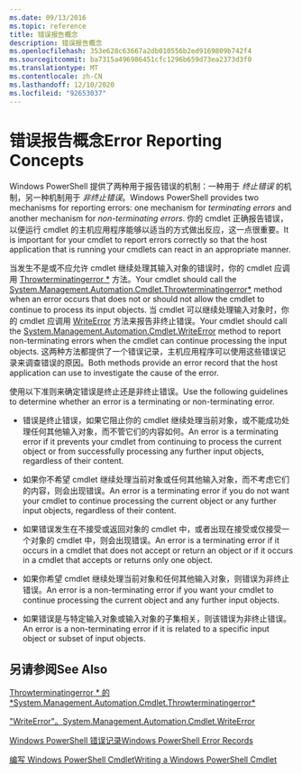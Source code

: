 ```yaml
---
ms.date: 09/13/2016
ms.topic: reference
title: 错误报告概念
description: 错误报告概念
ms.openlocfilehash: 353e628c63667a2db010556b2ed9169809b742f4
ms.sourcegitcommit: ba7315a496986451cfc1296b659d73ea2373d3f0
ms.translationtype: MT
ms.contentlocale: zh-CN
ms.lasthandoff: 12/10/2020
ms.locfileid: "92653037"
---
```

# <a name="error-reporting-concepts"></a><span data-ttu-id="e039a-103">错误报告概念</span><span class="sxs-lookup"><span data-stu-id="e039a-103">Error Reporting Concepts</span></span>

<span data-ttu-id="e039a-104">Windows PowerShell 提供了两种用于报告错误的机制：一种用于 *终止错误* 的机制，另一种机制用于 *非终止错误*。</span><span class="sxs-lookup"><span data-stu-id="e039a-104">Windows PowerShell provides two mechanisms for reporting errors: one mechanism for *terminating errors* and another mechanism for *non-terminating errors*.</span></span> <span data-ttu-id="e039a-105">你的 cmdlet 正确报告错误，以便运行 cmdlet 的主机应用程序能够以适当的方式做出反应，这一点很重要。</span><span class="sxs-lookup"><span data-stu-id="e039a-105">It is important for your cmdlet to report errors correctly so that the host application that is running your cmdlets can react in an appropriate manner.</span></span>

<span data-ttu-id="e039a-106">当发生不是或不应允许 cmdlet 继续处理其输入对象的错误时，你的 cmdlet 应调用 [Throwterminatingerror \*](/dotnet/api/System.Management.Automation.Cmdlet.ThrowTerminatingError) 方法。</span><span class="sxs-lookup"><span data-stu-id="e039a-106">Your cmdlet should call the [System.Management.Automation.Cmdlet.Throwterminatingerror\*](/dotnet/api/System.Management.Automation.Cmdlet.ThrowTerminatingError) method when an error occurs that does not or should not allow the cmdlet to continue to process its input objects.</span></span> <span data-ttu-id="e039a-107">当 cmdlet 可以继续处理输入对象时，你的 cmdlet 应调用 [WriteError](/dotnet/api/System.Management.Automation.Cmdlet.WriteError) 方法来报告非终止错误。</span><span class="sxs-lookup"><span data-stu-id="e039a-107">Your cmdlet should call the [System.Management.Automation.Cmdlet.WriteError](/dotnet/api/System.Management.Automation.Cmdlet.WriteError) method to report non-terminating errors when the cmdlet can continue processing the input objects.</span></span> <span data-ttu-id="e039a-108">这两种方法都提供了一个错误记录，主机应用程序可以使用这些错误记录来调查错误的原因。</span><span class="sxs-lookup"><span data-stu-id="e039a-108">Both methods provide an error record that the host application can use to investigate the cause of the error.</span></span>

<span data-ttu-id="e039a-109">使用以下准则来确定错误是终止还是非终止错误。</span><span class="sxs-lookup"><span data-stu-id="e039a-109">Use the following guidelines to determine whether an error is a terminating or non-terminating error.</span></span>

- <span data-ttu-id="e039a-110">错误是终止错误，如果它阻止你的 cmdlet 继续处理当前对象，或不能成功处理任何其他输入对象，而不管它们的内容如何。</span><span class="sxs-lookup"><span data-stu-id="e039a-110">An error is a terminating error if it prevents your cmdlet from continuing to process the current object or from successfully processing any further input objects, regardless of their content.</span></span>

- <span data-ttu-id="e039a-111">如果你不希望 cmdlet 继续处理当前对象或任何其他输入对象，而不考虑它们的内容，则会出现错误。</span><span class="sxs-lookup"><span data-stu-id="e039a-111">An error is a terminating error if you do not want your cmdlet to continue processing the current object or any further input objects, regardless of their content.</span></span>

- <span data-ttu-id="e039a-112">如果错误发生在不接受或返回对象的 cmdlet 中，或者出现在接受或仅接受一个对象的 cmdlet 中，则会出现错误。</span><span class="sxs-lookup"><span data-stu-id="e039a-112">An error is a terminating error if it occurs in a cmdlet that does not accept or return an object or if it occurs in a cmdlet that accepts or returns only one object.</span></span>

- <span data-ttu-id="e039a-113">如果你希望 cmdlet 继续处理当前对象和任何其他输入对象，则错误为非终止错误。</span><span class="sxs-lookup"><span data-stu-id="e039a-113">An error is a non-terminating error if you want your cmdlet to continue processing the current object and any further input objects.</span></span>

- <span data-ttu-id="e039a-114">如果错误是与特定输入对象或输入对象的子集相关，则该错误为非终止错误。</span><span class="sxs-lookup"><span data-stu-id="e039a-114">An error is a non-terminating error if it is related to a specific input object or subset of input objects.</span></span>

## <a name="see-also"></a><span data-ttu-id="e039a-115">另请参阅</span><span class="sxs-lookup"><span data-stu-id="e039a-115">See Also</span></span>

[<span data-ttu-id="e039a-116">Throwterminatingerror \* 的 \*</span><span class="sxs-lookup"><span data-stu-id="e039a-116">System.Management.Automation.Cmdlet.Throwterminatingerror\*</span></span>](/dotnet/api/System.Management.Automation.Cmdlet.ThrowTerminatingError)

[<span data-ttu-id="e039a-117">"WriteError"。</span><span class="sxs-lookup"><span data-stu-id="e039a-117">System.Management.Automation.Cmdlet.WriteError</span></span>](/dotnet/api/System.Management.Automation.Cmdlet.WriteError)

[<span data-ttu-id="e039a-118">Windows PowerShell 错误记录</span><span class="sxs-lookup"><span data-stu-id="e039a-118">Windows PowerShell Error Records</span></span>](./windows-powershell-error-records.md)

[<span data-ttu-id="e039a-119">编写 Windows PowerShell Cmdlet</span><span class="sxs-lookup"><span data-stu-id="e039a-119">Writing a Windows PowerShell Cmdlet</span></span>](./writing-a-windows-powershell-cmdlet.md)
